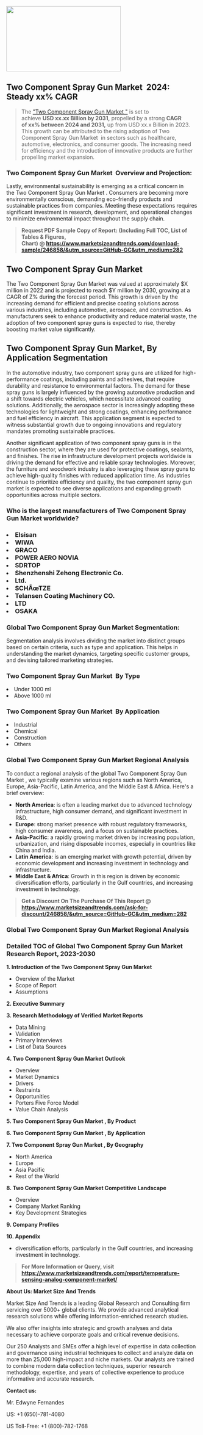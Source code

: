 <p><img class="alignnone size-medium wp-image-20088" src="https://ffe5etoiles.com/wp-content/uploads/2024/12/MST1-300x171.png" alt="" width="300" height="171" /></p><h2 id="ember46" class="ember-view reader-text-block__heading-2">Two Component Spray Gun Market &nbsp;2024: Steady&nbsp;xx% CAGR</h2><blockquote id="ember47" class="ember-view reader-text-block__blockquote">The&nbsp;<a class="app-aware-link " href="https://www.marketsizeandtrends.com/download-sample/246858/&utm_source=GitHub-GC&utm_medium=282" target="_blank" data-test-app-aware-link="">"Two Component Spray Gun Market "</a>&nbsp;is set to achieve&nbsp;<strong>USD&nbsp;xx.xx&nbsp;Billion by 2031,</strong>&nbsp;propelled by a strong&nbsp;<strong>CAGR of&nbsp;xx% between 2024 and 2031,</strong>&nbsp;up from USD xx.x Billion in 2023. This growth can be attributed to the rising adoption of&nbsp;Two Component Spray Gun Market &nbsp;in sectors such as healthcare, automotive, electronics, and consumer goods. The increasing need for efficiency and the introduction of innovative products are further propelling market expansion.</blockquote><h3 id="ember48" class="ember-view reader-text-block__heading-3">Two Component Spray Gun Market &nbsp;Overview and Projection:</h3><p id="ember49" class="ember-view reader-text-block__paragraph">Lastly, environmental sustainability is emerging as a critical concern in the&nbsp;Two Component Spray Gun Market . Consumers are becoming more environmentally conscious, demanding eco-friendly products and sustainable practices from companies. Meeting these expectations requires significant investment in research, development, and operational changes to minimize environmental impact throughout the supply chain.</p><blockquote id="ember50" class="ember-view reader-text-block__blockquote"><strong>Request PDF Sample Copy of Report: (Including Full TOC, List of Tables &amp; Figures, Chart)&nbsp;@&nbsp;<strong><a href="https://www.marketsizeandtrends.com/download-sample/246858/&utm_source=GitHub-GC&utm_medium=282" target="_blank">https://www.marketsizeandtrends.com/download-sample/246858/&utm_source=GitHub-GC&utm_medium=282</a></strong></strong></blockquote><h3 class=""> <h2>Two Component Spray Gun Market</h2><p>The Two Component Spray Gun Market was valued at approximately $X million in 2022 and is projected to reach $Y million by 2030, growing at a CAGR of Z% during the forecast period. This growth is driven by the increasing demand for efficient and precise coating solutions across various industries, including automotive, aerospace, and construction. As manufacturers seek to enhance productivity and reduce material waste, the adoption of two component spray guns is expected to rise, thereby boosting market value significantly.</p><h2>Two Component Spray Gun Market, By Application Segmentation</h2><p>In the automotive industry, two component spray guns are utilized for high-performance coatings, including paints and adhesives, that require durability and resistance to environmental factors. The demand for these spray guns is largely influenced by the growing automotive production and a shift towards electric vehicles, which necessitate advanced coating solutions. Additionally, the aerospace sector is increasingly adopting these technologies for lightweight and strong coatings, enhancing performance and fuel efficiency in aircraft. This application segment is expected to witness substantial growth due to ongoing innovations and regulatory mandates promoting sustainable practices.</p><p>Another significant application of two component spray guns is in the construction sector, where they are used for protective coatings, sealants, and finishes. The rise in infrastructure development projects worldwide is driving the demand for effective and reliable spray technologies. Moreover, the furniture and woodwork industry is also leveraging these spray guns to achieve high-quality finishes with reduced application time. As industries continue to prioritize efficiency and quality, the two component spray gun market is expected to see diverse applications and expanding growth opportunities across multiple sectors.</p></h3><h3 id="" class="">Who is the largest manufacturers of&nbsp;Two Component Spray Gun Market worldwide?</h3><h3 class=""></Li><Li>Elsisan</Li><Li> WIWA</Li><Li> GRACO</Li><Li> POWER AERO NOVIA</Li><Li> SDRTOP</Li><Li> Shenzhenshi Zehong Electronic Co.</Li><Li> Ltd.</Li><Li> SCHÃœTZE</Li><Li> Telansen Coating Machinery CO.</Li><Li>LTD</Li><Li> OSAKA</h3><h3 id="ember53" class="ember-view reader-text-block__heading-3">Global&nbsp;Two Component Spray Gun Market Segmentation:</h3><p id="ember54" class="ember-view reader-text-block__paragraph">Segmentation analysis involves dividing the market into distinct groups based on certain criteria, such as type and application. This helps in understanding the market dynamics, targeting specific customer groups, and devising tailored marketing strategies.</p><h3 id="" class="">Two Component Spray Gun Market &nbsp;By Type</h3><p></Li><Li>Under 1000 ml</Li><Li> Above 1000 ml</p><h3 id="" class="">Two Component Spray Gun Market &nbsp;By Application</h3><p class=""></Li><Li>Industrial</Li><Li> Chemical</Li><Li> Construction</Li><Li> Others</p><h3 id="ember62" class="ember-view reader-text-block__heading-3">Global Two Component Spray Gun Market Regional Analysis</h3><p id="ember63" class="ember-view reader-text-block__paragraph">To conduct a regional analysis of the global Two Component Spray Gun Market , we typically examine various regions such as North America, Europe, Asia-Pacific, Latin America, and the Middle East &amp; Africa. Here's a brief overview:</p><ul><li><strong>North America</strong>: is often a leading market due to advanced technology infrastructure, high consumer demand, and significant investment in R&amp;D.</li><li><strong>Europe</strong>: strong market presence with robust regulatory frameworks, high consumer awareness, and a focus on sustainable practices.</li><li><strong>Asia-Pacific</strong>: a rapidly growing market driven by increasing population, urbanization, and rising disposable incomes, especially in countries like China and India.</li><li><strong>Latin America</strong>: is an emerging market with growth potential, driven by economic development and increasing investment in technology and infrastructure.</li><li><strong>Middle East &amp; Africa</strong>: Growth in this region is driven by economic diversification efforts, particularly in the Gulf countries, and increasing investment in technology.</li></ul><blockquote id="ember61" class="ember-view reader-text-block__blockquote"><strong>Get a Discount On The Purchase Of This Report @ <strong><a href="https://html-cleaner.com/" target="">https://www.marketsizeandtrends.com/ask-for-discount/246858/&utm_source=GitHub-GC&utm_medium=282</a></strong></strong></blockquote><h3 id="ember62" class="ember-view reader-text-block__heading-3">Global Two Component Spray Gun Market Regional Analysis</h3><h3 id="" class="">Detailed TOC of Global Two Component Spray Gun Market Research Report, 2023-2030</h3><p id="" class=""><strong>1. Introduction of the Two Component Spray Gun Market </strong></p><ul><li>Overview of the Market</li><li>Scope of Report</li><li>Assumptions</li></ul><p id="" class=""><strong>2. Executive Summary</strong></p><p id="" class=""><strong>3. Research Methodology of Verified Market Reports</strong></p><ul><li>Data Mining</li><li>Validation</li><li>Primary Interviews</li><li>List of Data Sources</li></ul><p id="" class=""><strong>4. Two Component Spray Gun Market Outlook</strong></p><ul><li>Overview</li><li>Market Dynamics</li><li>Drivers</li><li>Restraints</li><li>Opportunities</li><li>Porters Five Force Model</li><li>Value Chain Analysis</li></ul><p id="" class=""><strong>5. Two Component Spray Gun Market , By Product</strong></p><p id="" class=""><strong>6. Two Component Spray Gun Market , By Application</strong></p><p id="" class=""><strong>7. Two Component Spray Gun Market , By Geography</strong></p><ul><li>North America</li><li>Europe</li><li>Asia Pacific</li><li>Rest of the World</li></ul><p id="" class=""><strong>8. Two Component Spray Gun Market Competitive Landscape</strong></p><ul><li>Overview</li><li>Company Market Ranking</li><li>Key Development Strategies</li></ul><p id="" class=""><strong>9. Company Profiles</strong></p><p id="" class=""><strong>10. Appendix</strong></p><ul><li>diversification efforts, particularly in the Gulf countries, and increasing investment in technology.</li></ul><blockquote id="ember65" class="ember-view reader-text-block__blockquote"><strong>For More Information or Query, visit <strong><strong><a href="https://html-cleaner.com/" target="">https://www.marketsizeandtrends.com/report/temperature-sensing-analog-component-market/</a></strong></strong></strong></blockquote><p id="" class=""><strong>About Us: Market Size And Trends</strong></p><p id="" class="">Market Size And Trends is a leading Global Research and Consulting firm servicing over 5000+ global clients. We provide advanced analytical research solutions while offering information-enriched research studies.</p><p id="" class="">We also offer insights into strategic and growth analyses and data necessary to achieve corporate goals and critical revenue decisions.</p><p id="" class="">Our 250 Analysts and SMEs offer a high level of expertise in data collection and governance using industrial techniques to collect and analyze data on more than 25,000 high-impact and niche markets. Our analysts are trained to combine modern data collection techniques, superior research methodology, expertise, and years of collective experience to produce informative and accurate research.</p><p id="" class=""><strong>Contact us:</strong></p><p id="" class="">Mr. Edwyne Fernandes</p><p id="" class="">US: +1 (650)-781-4080</p><p id="" class="">US Toll-Free: +1 (800)-782-1768</p>
